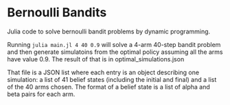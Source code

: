 # Bernoulli Bandits

Julia code to solve bernoulli bandit problems by dynamic programming.

Running `julia main.jl 4 40 0.9` will solve a 4-arm 40-step bandit problem and then generate simulatoins from the optimal policy assuming all the arms have value 0.9. The result of that is in optimal_simulations.json

That file is a JSON list where each entry is an object describing one simulation: a list of 41 belief states (including the initial and final) and a list of the 40 arms chosen. The format of a belief state is a list of alpha and beta pairs for each arm.